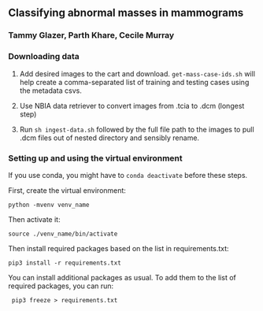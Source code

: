 ## Classifying abnormal masses in mammograms

### Tammy Glazer, Parth Khare, Cecile Murray

### Downloading data

1. Add desired images to the cart and download. `get-mass-case-ids.sh` will help create a comma-separated list of training and testing cases using the metadata csvs.

2. Use NBIA data retriever to convert images from .tcia to .dcm (longest step)

3. Run `sh ingest-data.sh` followed by the full file path to the images to pull .dcm files out of nested directory and sensibly rename.

### Setting up and using the virtual environment

If you use conda, you might have to `conda deactivate` before these steps.

 First, create the virtual environment:

```python -mvenv venv_name```

Then activate it:

```source ./venv_name/bin/activate```

Then install required packages based on the list in requirements.txt:

```pip3 install -r requirements.txt```

You can install additional packages as usual. To add them to the list of required packages, you can run:

``` pip3 freeze > requirements.txt```